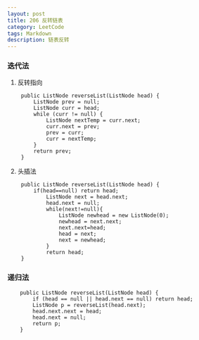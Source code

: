 ```yaml
---
layout: post
title: 206 反转链表
category: LeetCode
tags: Markdown
description: 链表反转
---
```


### 迭代法
1. 反转指向

        public ListNode reverseList(ListNode head) {
            ListNode prev = null;
            ListNode curr = head;
            while (curr != null) {
                ListNode nextTemp = curr.next;
                curr.next = prev;
                prev = curr;
                curr = nextTemp;
            }
            return prev;
        }

2. 头插法

        public ListNode reverseList(ListNode head) {
            if(head==null) return head;
                ListNode next = head.next;
                head.next = null;
                while(next!=null){
                    ListNode newhead = new ListNode(0);
                    newhead = next.next;
                    next.next=head;
                    head = next;
                    next = newhead;
                }
                return head;
        }

### 递归法

        public ListNode reverseList(ListNode head) {
            if (head == null || head.next == null) return head;
            ListNode p = reverseList(head.next);
            head.next.next = head;
            head.next = null;
            return p;
        }
